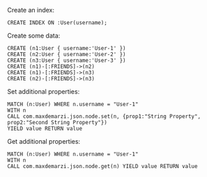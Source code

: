 Create an index:

    CREATE INDEX ON :User(username);

Create some data:

    CREATE (n1:User { username:'User-1' })
    CREATE (n2:User { username:'User-2' })
    CREATE (n3:User { username:'User-3' })
    CREATE (n1)-[:FRIENDS]->(n2)
    CREATE (n1)-[:FRIENDS]->(n3)
    CREATE (n2)-[:FRIENDS]->(n3)

Set additional properties:
    
    MATCH (n:User) WHERE n.username = "User-1"
    WITH n
    CALL com.maxdemarzi.json.node.set(n, {prop1:"String Property", prop2:"Second String Property"}) 
    YIELD value RETURN value
    
Get additional properties:

    MATCH (n:User) WHERE n.username = "User-1"
    WITH n 
    CALL com.maxdemarzi.json.node.get(n) YIELD value RETURN value    